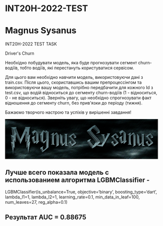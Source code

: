 # INT20H-2022-TEST
# Magnus Sysanus
INT20H-2022 TEST TASK

Driver's Churn

Необхідно побудувати модель, яка буде прогнозувати сегмент churn-водіїв, тобто водіїв, які перестануть користуватися сервісом.

Для цього вам необхідно навчити модель, використовуючи дані з train.csv. Після цього, скориставшись вашим препроцессінгом та використовуючи вашу модель, потрібно передбачити для кожного Id з test.csv, що водій відноситься до сегменту churn-водіїв (1 - відноситься, 0 - не відноситься).
Зверніть увагу, що необхідно спрогнозувати факт відношення до сегменту churn, без прив'язки до періоду (тижня).

Бажаємо творчого настрою та успіхів у вирішенні завдання!

![Magnus Sysanus](coollogo_com-22683573.png)


## Лучше всего показала модель с использованием алгоритма LGBMClassifier -
LGBMClassifier(is_unbalance=True, objective=‘binary’, boosting_type=‘dart’, lambda_l1=1, lambda_l2=1, learning_rate=0.1, min_data_in_leaf=100, num_leaves=27, reg_alpha=0.1)

## Результат AUC = 0.88675
